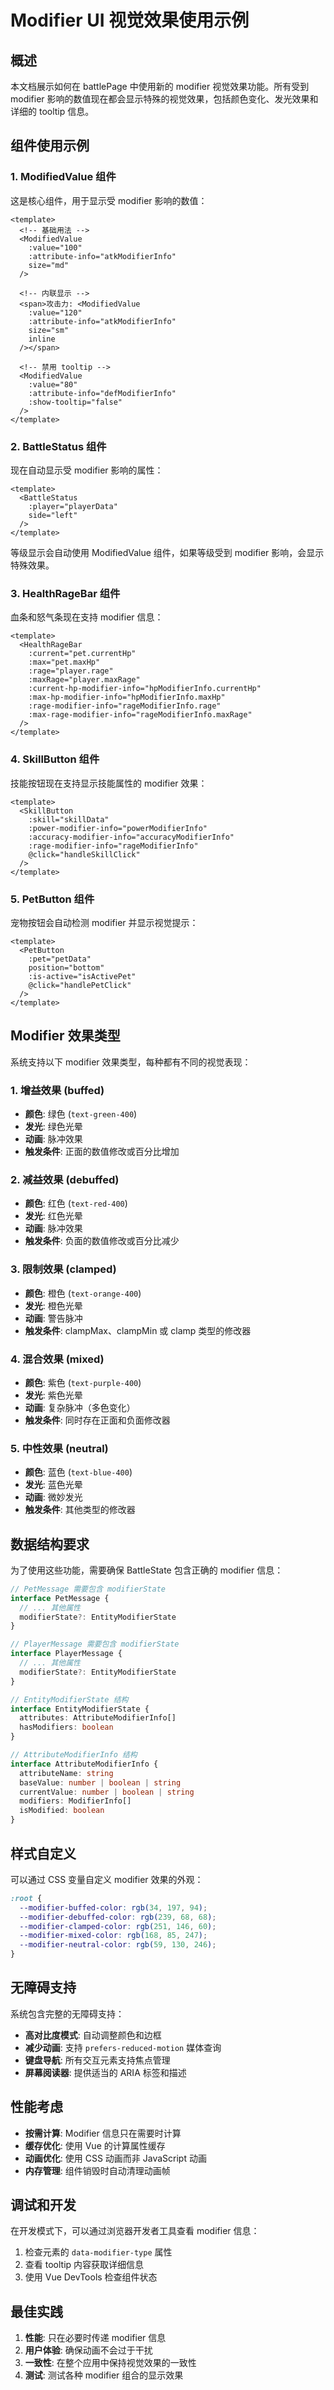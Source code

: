 # Modifier UI 视觉效果使用示例

## 概述

本文档展示如何在 battlePage 中使用新的 modifier 视觉效果功能。所有受到 modifier 影响的数值现在都会显示特殊的视觉效果，包括颜色变化、发光效果和详细的 tooltip 信息。

## 组件使用示例

### 1. ModifiedValue 组件

这是核心组件，用于显示受 modifier 影响的数值：

```vue
<template>
  <!-- 基础用法 -->
  <ModifiedValue 
    :value="100" 
    :attribute-info="atkModifierInfo"
    size="md"
  />
  
  <!-- 内联显示 -->
  <span>攻击力: <ModifiedValue 
    :value="120" 
    :attribute-info="atkModifierInfo"
    size="sm"
    inline
  /></span>
  
  <!-- 禁用 tooltip -->
  <ModifiedValue 
    :value="80" 
    :attribute-info="defModifierInfo"
    :show-tooltip="false"
  />
</template>
```

### 2. BattleStatus 组件

现在自动显示受 modifier 影响的属性：

```vue
<template>
  <BattleStatus 
    :player="playerData"
    side="left"
  />
</template>
```

等级显示会自动使用 ModifiedValue 组件，如果等级受到 modifier 影响，会显示特殊效果。

### 3. HealthRageBar 组件

血条和怒气条现在支持 modifier 信息：

```vue
<template>
  <HealthRageBar
    :current="pet.currentHp"
    :max="pet.maxHp"
    :rage="player.rage"
    :maxRage="player.maxRage"
    :current-hp-modifier-info="hpModifierInfo.currentHp"
    :max-hp-modifier-info="hpModifierInfo.maxHp"
    :rage-modifier-info="rageModifierInfo.rage"
    :max-rage-modifier-info="rageModifierInfo.maxRage"
  />
</template>
```

### 4. SkillButton 组件

技能按钮现在支持显示技能属性的 modifier 效果：

```vue
<template>
  <SkillButton 
    :skill="skillData"
    :power-modifier-info="powerModifierInfo"
    :accuracy-modifier-info="accuracyModifierInfo"
    :rage-modifier-info="rageModifierInfo"
    @click="handleSkillClick"
  />
</template>
```

### 5. PetButton 组件

宠物按钮会自动检测 modifier 并显示视觉提示：

```vue
<template>
  <PetButton 
    :pet="petData"
    position="bottom"
    :is-active="isActivePet"
    @click="handlePetClick"
  />
</template>
```

## Modifier 效果类型

系统支持以下 modifier 效果类型，每种都有不同的视觉表现：

### 1. 增益效果 (buffed)
- **颜色**: 绿色 (`text-green-400`)
- **发光**: 绿色光晕
- **动画**: 脉冲效果
- **触发条件**: 正面的数值修改或百分比增加

### 2. 减益效果 (debuffed)
- **颜色**: 红色 (`text-red-400`)
- **发光**: 红色光晕
- **动画**: 脉冲效果
- **触发条件**: 负面的数值修改或百分比减少

### 3. 限制效果 (clamped)
- **颜色**: 橙色 (`text-orange-400`)
- **发光**: 橙色光晕
- **动画**: 警告脉冲
- **触发条件**: clampMax、clampMin 或 clamp 类型的修改器

### 4. 混合效果 (mixed)
- **颜色**: 紫色 (`text-purple-400`)
- **发光**: 紫色光晕
- **动画**: 复杂脉冲（多色变化）
- **触发条件**: 同时存在正面和负面修改器

### 5. 中性效果 (neutral)
- **颜色**: 蓝色 (`text-blue-400`)
- **发光**: 蓝色光晕
- **动画**: 微妙发光
- **触发条件**: 其他类型的修改器

## 数据结构要求

为了使用这些功能，需要确保 BattleState 包含正确的 modifier 信息：

```typescript
// PetMessage 需要包含 modifierState
interface PetMessage {
  // ... 其他属性
  modifierState?: EntityModifierState
}

// PlayerMessage 需要包含 modifierState
interface PlayerMessage {
  // ... 其他属性
  modifierState?: EntityModifierState
}

// EntityModifierState 结构
interface EntityModifierState {
  attributes: AttributeModifierInfo[]
  hasModifiers: boolean
}

// AttributeModifierInfo 结构
interface AttributeModifierInfo {
  attributeName: string
  baseValue: number | boolean | string
  currentValue: number | boolean | string
  modifiers: ModifierInfo[]
  isModified: boolean
}
```

## 样式自定义

可以通过 CSS 变量自定义 modifier 效果的外观：

```css
:root {
  --modifier-buffed-color: rgb(34, 197, 94);
  --modifier-debuffed-color: rgb(239, 68, 68);
  --modifier-clamped-color: rgb(251, 146, 60);
  --modifier-mixed-color: rgb(168, 85, 247);
  --modifier-neutral-color: rgb(59, 130, 246);
}
```

## 无障碍支持

系统包含完整的无障碍支持：

- **高对比度模式**: 自动调整颜色和边框
- **减少动画**: 支持 `prefers-reduced-motion` 媒体查询
- **键盘导航**: 所有交互元素支持焦点管理
- **屏幕阅读器**: 提供适当的 ARIA 标签和描述

## 性能考虑

- **按需计算**: Modifier 信息只在需要时计算
- **缓存优化**: 使用 Vue 的计算属性缓存
- **动画优化**: 使用 CSS 动画而非 JavaScript 动画
- **内存管理**: 组件销毁时自动清理动画帧

## 调试和开发

在开发模式下，可以通过浏览器开发者工具查看 modifier 信息：

1. 检查元素的 `data-modifier-type` 属性
2. 查看 tooltip 内容获取详细信息
3. 使用 Vue DevTools 检查组件状态

## 最佳实践

1. **性能**: 只在必要时传递 modifier 信息
2. **用户体验**: 确保动画不会过于干扰
3. **一致性**: 在整个应用中保持视觉效果的一致性
4. **测试**: 测试各种 modifier 组合的显示效果
